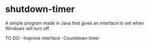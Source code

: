 # shutdown-timer
A simple program made in Java that gives an interface to set when Windows will turn off.

TO DO: 
  -Improve interface
  -Countdown timer
